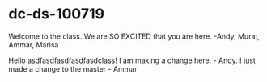 # dc-ds-100719

Welcome to the class. We are SO EXCITED that you are here. -Andy, Murat, Ammar, Marisa

Hello asdfasdfasdfasdfasdclass! I am making a change here. - Andy. I just made a change to the master - Ammar
